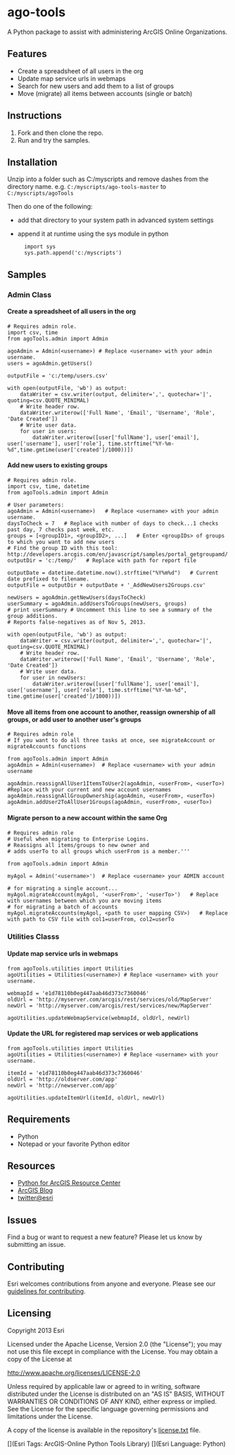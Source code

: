 # ago-tools

A Python package to assist with administering ArcGIS Online Organizations.

## Features
* Create a spreadsheet of all users in the org
* Update map service urls in webmaps
* Search for new users and add them to a list of groups
* Move (migrate) all items between accounts (single or batch)

## Instructions

1. Fork and then clone the repo. 
2. Run and try the samples.

## Installation
Unzip into a folder such as C:/myscripts and remove dashes from the directory name.
e.g. `C:/myscripts/ago-tools-master` to `C:/myscripts/agoTools`

Then do one of the following:

* add that directory to your system path in advanced system settings
* append it at runtime using the sys module in python
    
        import sys
        sys.path.append('c:/myscripts')

## Samples

### Admin Class
 
#### Create a spreadsheet of all users in the org
    # Requires admin role.
    import csv, time
    from agoTools.admin import Admin
	
    agoAdmin = Admin(<username>) # Replace <username> with your admin username.
    users = agoAdmin.getUsers()

    outputFile = 'c:/temp/users.csv'

    with open(outputFile, 'wb') as output:
        dataWriter = csv.writer(output, delimiter=',', quotechar='|', quoting=csv.QUOTE_MINIMAL)
        # Write header row.
        dataWriter.writerow(['Full Name', 'Email', 'Username', 'Role', 'Date Created'])
        # Write user data.
        for user in users:
            dataWriter.writerow([user['fullName'], user['email'], user['username'], user['role'], time.strftime("%Y-%m-%d",time.gmtime(user['created']/1000))])

#### Add new users to existing groups
    # Requires admin role.
    import csv, time, datetime
    from agoTools.admin import Admin

    # User parameters:
    agoAdmin = Admin(<username>)   # Replace <username> with your admin username.
    daysToCheck = 7   # Replace with number of days to check...1 checks past day, 7 checks past week, etc.
    groups = [<groupID1>, <groupID2>, ...]   # Enter <groupIDs> of groups to which you want to add new users
    # Find the group ID with this tool: http://developers.arcgis.com/en/javascript/samples/portal_getgroupamd/
    outputDir = 'c:/temp/'   # Replace with path for report file
	
    outputDate = datetime.datetime.now().strftime("%Y%m%d")   # Current date prefixed to filename.
    outputFile = outputDir + outputDate + '_AddNewUsers2Groups.csv'
	
    newUsers = agoAdmin.getNewUsers(daysToCheck)
    userSummary = agoAdmin.addUsersToGroups(newUsers, groups)
    # print userSummary # Uncomment this line to see a summary of the group additions.
    # Reports false-negatives as of Nov 5, 2013.
	
    with open(outputFile, 'wb') as output:
        dataWriter = csv.writer(output, delimiter=',', quotechar='|', quoting=csv.QUOTE_MINIMAL)
        # Write header row.
        dataWriter.writerow(['Full Name', 'Email', 'Username', 'Role', 'Date Created'])
        # Write user data.
        for user in newUsers:
            dataWriter.writerow([user['fullName'], user['email'], user['username'], user['role'], time.strftime("%Y-%m-%d", time.gmtime(user['created']/1000))])

#### Move all items from one account to another, reassign ownership of all groups, or add user to another user's groups
    # Requires admin role
    # If you want to do all three tasks at once, see migrateAccount or migrateAccounts functions
	
    from agoTools.admin import Admin
    agoAdmin = Admin(<username>)  # Replace <username> with your admin username
    
    agoAdmin.reassignAllUser1ItemsToUser2(agoAdmin, <userFrom>, <userTo>)  #Replace with your current and new account usernames
    agoAdmin.reassignAllGroupOwnership(agoAdmin, <userFrom>, <userTo>)
    agoAdmin.addUser2ToAllUser1Groups(agoAdmin, <userFrom>, <userTo>)
    
#### Migrate person to a new account within the same Org
    # Requires admin role
    # Useful when migrating to Enterprise Logins.
    # Reassigns all items/groups to new owner and
    # adds userTo to all groups which userFrom is a member.'''

    from agoTools.admin import Admin
	
    myAgol = Admin('<username>')  # Replace <username> your ADMIN account
    
    # for migrating a single account...
    myAgol.migrateAccount(myAgol, '<userFrom>', '<userTo>')   # Replace with usernames between which you are moving items
    # for migrating a batch of accounts
    myAgol.migrateAccounts(myAgol, <path to user mapping CSV>)   # Replace with path to CSV file with col1=userFrom, col2=userTo
  
### Utilities Classs
            
#### Update map service urls in webmaps
    from agoTools.utilities import Utilities
    agoUtilities = Utilities(<username>) # Replace <username> with your username.

    webmapId = 'e1d78110b0eg447aab46d373c7360046'
    oldUrl = 'http://myserver.com/arcgis/rest/services/old/MapServer'
    newUrl = 'http://myserver.com/arcgis/rest/services/new/MapServer'

    agoUtilities.updateWebmapService(webmapId, oldUrl, newUrl)
    
#### Update the URL for registered map services or web applications
    from agoTools.utilities import Utilities
    agoUtilities = Utilities(<username>) # Replace <username> with your username.

    itemId = 'e1d78110b0eg447aab46d373c7360046'
    oldUrl = 'http://oldserver.com/app'
    newUrl = 'http://newserver.com/app'

    agoUtilities.updateItemUrl(itemId, oldUrl, newUrl)	

## Requirements

* Python
* Notepad or your favorite Python editor

## Resources

* [Python for ArcGIS Resource Center](http://resources.arcgis.com/en/communities/python/)
* [ArcGIS Blog](http://blogs.esri.com/esri/arcgis/)
* [twitter@esri](http://twitter.com/esri)

## Issues

Find a bug or want to request a new feature?  Please let us know by submitting an issue.

## Contributing

Esri welcomes contributions from anyone and everyone. Please see our [guidelines for contributing](https://github.com/esri/contributing).

## Licensing
Copyright 2013 Esri

Licensed under the Apache License, Version 2.0 (the "License");
you may not use this file except in compliance with the License.
You may obtain a copy of the License at

http://www.apache.org/licenses/LICENSE-2.0

Unless required by applicable law or agreed to in writing, software
distributed under the License is distributed on an "AS IS" BASIS,
WITHOUT WARRANTIES OR CONDITIONS OF ANY KIND, either express or implied.
See the License for the specific language governing permissions and
limitations under the License.

A copy of the license is available in the repository's [license.txt](https://raw.github.com/Esri/ago-tools/master/license.txt) file.

[](Esri Tags: ArcGIS-Online Python Tools Library)
[](Esri Language: Python)
